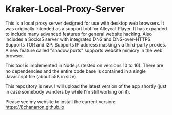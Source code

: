 # Kraker-Local-Proxy-Server
This is a local proxy server designed for use with desktop web browsers. It was originally intended as a support tool for Alleycat Player. It has expanded to include many advanced features for general website hacking. Also includes a Socks5 server with integrated DNS and DNS-over-HTTPS. Supports TOR and I2P. Supports IP address masking via third-party proxies. A new feature called "shadow ports" supports website mimicry in the web browser.

This tool is implemented in Node.js (tested on versions 10 to 16). There are no dependencies and the entire code base is contained in a single Javascript file (about 55K in size).

This repository is new. I will upload the latest version of the app shortly (just in case somebody wanders by while I'm still working on it).

Please see my website to install the current version: https://8chananon.github.io

